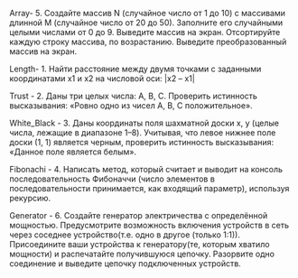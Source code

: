 Array- 5. Создайте массив N (случайноe число от 1 до 10) с массивами длинной М 
(случайноe число от 20 до 50). Заполните его случайными целыми числами от 0 до 9.
Выведите массив на экран. Отсортируйте каждую строку массива, по возрастанию.
Выведите преобразованный массив на экран.

Length- 1. Найти расстояние между двумя точками с заданными координатами x1 и
x2 на числовой оси: |x2 – x1|

Trust - 2. Даны три целых числа: A, B, C. Проверить истинность высказывания:
«Ровно одно из чисел A, B, C положительное».

White_Black - 3. Даны координаты поля шахматной доски x, y (целые числа, лежащие в диапазоне 1–8).
Учитывая, что левое нижнее поле доски (1, 1) является черным, проверить
истинность высказывания: «Данное поле является белым».

Fibonachi - 4. Написать метод, который считает и выводит на консоль последовательность
Фибоначчи (число элементов в последовательности принимается,
как входящий параметр), используя рекурсию.

Generator - 6. Создайте генератор электричества с определённой мощностью. Предусмотрите возможность включения устройств в сеть через соседнее устройство(т.е. одно в другое (только 1:1)). Присоедините ваши устройства к генератору(те, которым хватило мощности) и распечатайте получившуюся цепочку. Разорвите одно соединение и выведите цепочку подключенных устройств.
